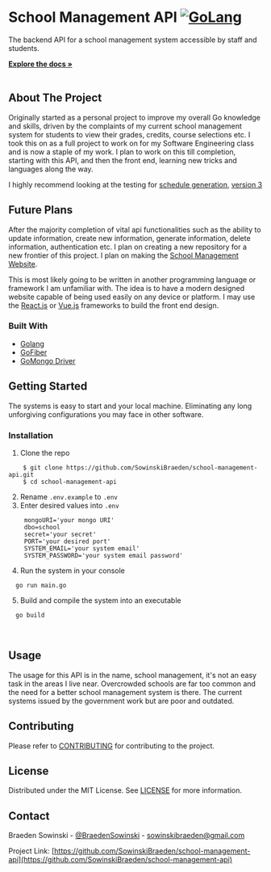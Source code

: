 # School Management API [![GoLang](https://pkg.go.dev/badge/golang.org/x/example.svg)](https://go.dev/)

The backend API for a school management system accessible by staff and students.

<a href="https://github.com/SowinskiBraeden/school-management-api"><strong>Explore the docs »</strong></a>
<br>
<br>

## About The Project

Originally started as a personal project to improve my overall Go knowledge and skills, driven by the complaints
of my current school management system for students to view their grades, credits, course selections etc. I took
this on as a full project to work on for my Software Engineering class and is now a staple of my work. I plan to
work on this till completion, starting with this API, and then the front end, learning new tricks and languages
along the way.

I highly recommend looking at the testing for [schedule generation](/test/scheduleGenerator), [version 3](/test/scheduleGenerator/generator_v3.py)

## Future Plans

After the majority completion of vital api functionalities such as the ability to update information, create new
information, generate information, delete information, authentication etc. I plan on creating a new repository 
for a new frontier of this project. I plan on making the [School Management Website](https://github.com/SowinskiBraeden/school-management).

This is most likely going to be written in another programming language or framework I am unfamiliar with. The 
idea is to have a modern designed website capable of being used easily on any device or platform. I may use the
[React.js](https://reactjs.org/) or [Vue.js](https://vuejs.org/) frameworks to build the front end design.
<br>

### Built With

* [Golang](https://go.dev/)
* [GoFiber](https://gofiber.io/)
* [GoMongo Driver](https://docs.mongodb.com/drivers/go/current/)

## Getting Started

The systems is easy to start and your local machine. Eliminating any long unforgiving configurations you may face in other software.

### Installation

1. Clone the repo
```
    $ git clone https://github.com/SowinskiBraeden/school-management-api.git
    $ cd school-management-api
```

2. Rename `.env.example` to `.env` 
3. Enter desired values into `.env`
   ```
    mongoURI='your mongo URI'
    dbo=school
    secret='your secret'
    PORT='your desired port'
    SYSTEM_EMAIL='your system email'
    SYSTEM_PASSWORD='your system email password'
   ```
4. Run the system in your console
```
  go run main.go
```
5. Build and compile the system into an executable
```
  go build
```
<br>


## Usage

The usage for this API is in the name, school management, it's not an easy task in the areas I live near. Overcrowded schools are far too common and the need for a better school management system is there. The current systems issued by the government work but are poor and outdated.


<!-- CONTRIBUTING -->
## Contributing

Please refer to [CONTRIBUTING](CONTRIBUTING.md) for contributing to the project.



<!-- LICENSE -->
## License

Distributed under the MIT License. See [LICENSE](LICENSE) for more information.


<!-- CONTACT -->
## Contact

Braeden Sowinski - [@BraedenSowinski](https://twitter.com/BraedenSowinski) - sowinskibraeden@gmail.com

Project Link: [https://github.com/SowinskiBraeden/school-management-api](https://github.com/SowinskiBraeden/school-management-api)
